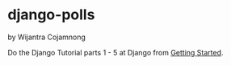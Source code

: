 # django-polls

by Wijantra Cojamnong

Do the Django Tutorial parts 1 - 5 at Django from [Getting Started](https://docs.djangoproject.com/en/2.2/intro/).

